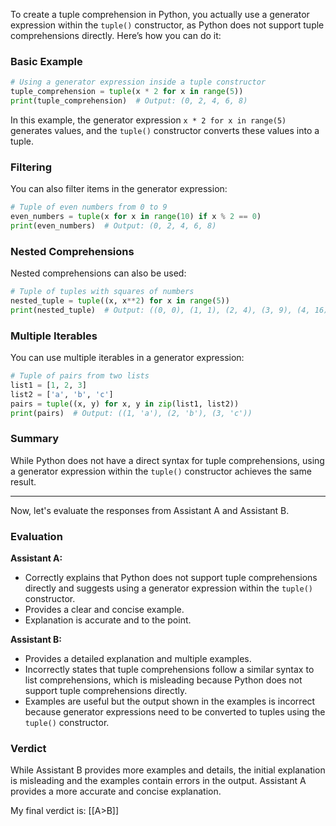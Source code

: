 
To create a tuple comprehension in Python, you actually use a generator expression within the `tuple()` constructor, as Python does not support tuple comprehensions directly. Here’s how you can do it:

### Basic Example

```python
# Using a generator expression inside a tuple constructor
tuple_comprehension = tuple(x * 2 for x in range(5))
print(tuple_comprehension)  # Output: (0, 2, 4, 6, 8)
```

In this example, the generator expression `x * 2 for x in range(5)` generates values, and the `tuple()` constructor converts these values into a tuple.

### Filtering

You can also filter items in the generator expression:

```python
# Tuple of even numbers from 0 to 9
even_numbers = tuple(x for x in range(10) if x % 2 == 0)
print(even_numbers)  # Output: (0, 2, 4, 6, 8)
```

### Nested Comprehensions

Nested comprehensions can also be used:

```python
# Tuple of tuples with squares of numbers
nested_tuple = tuple((x, x**2) for x in range(5))
print(nested_tuple)  # Output: ((0, 0), (1, 1), (2, 4), (3, 9), (4, 16))
```

### Multiple Iterables

You can use multiple iterables in a generator expression:

```python
# Tuple of pairs from two lists
list1 = [1, 2, 3]
list2 = ['a', 'b', 'c']
pairs = tuple((x, y) for x, y in zip(list1, list2))
print(pairs)  # Output: ((1, 'a'), (2, 'b'), (3, 'c'))
```

### Summary

While Python does not have a direct syntax for tuple comprehensions, using a generator expression within the `tuple()` constructor achieves the same result.

---

Now, let's evaluate the responses from Assistant A and Assistant B.

### Evaluation

**Assistant A:**
- Correctly explains that Python does not support tuple comprehensions directly and suggests using a generator expression within the `tuple()` constructor.
- Provides a clear and concise example.
- Explanation is accurate and to the point.

**Assistant B:**
- Provides a detailed explanation and multiple examples.
- Incorrectly states that tuple comprehensions follow a similar syntax to list comprehensions, which is misleading because Python does not support tuple comprehensions directly.
- Examples are useful but the output shown in the examples is incorrect because generator expressions need to be converted to tuples using the `tuple()` constructor.

### Verdict

While Assistant B provides more examples and details, the initial explanation is misleading and the examples contain errors in the output. Assistant A provides a more accurate and concise explanation.

My final verdict is: [[A>B]]